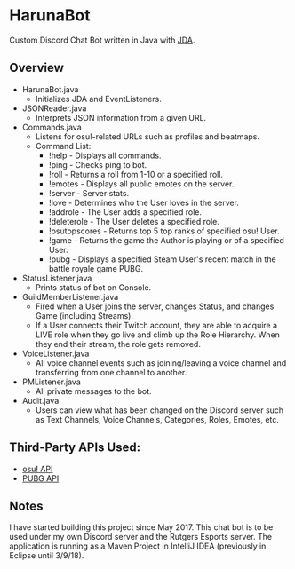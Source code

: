# HarunaBot
Custom Discord Chat Bot written in Java with [JDA](https://github.com/DV8FromTheWorld/JDA).

## Overview
  - HarunaBot.java
    - Initializes JDA and EventListeners.
  - JSONReader.java
    - Interprets JSON information from a given URL.
  - Commands.java
    - Listens for osu!-related URLs such as profiles and beatmaps.
    - Command List:
      - !help - Displays all commands.
      - !ping - Checks ping to bot.
      - !roll - Returns a roll from 1-10 or a specified roll.
      - !emotes - Displays all public emotes on the server.
      - !server - Server stats.
      - !love - Determines who the User loves in the server.
      - !addrole - The User adds a specified role.
      - !deleterole - The User deletes a specified role.
      - !osutopscores - Returns top 5 top ranks of specified osu! User.
      - !game - Returns the game the Author is playing or of a specified User.
      - !pubg - Displays a specified Steam User's recent match in the battle royale game PUBG.
  - StatusListener.java
    - Prints status of bot on Console.
  - GuildMemberListener.java
    - Fired when a User joins the server, changes Status, and changes Game (including Streams). 
    - If a User connects their Twitch account, they are able to acquire a LIVE role when they go live and climb up the Role Hierarchy. When they end their stream, the role gets removed.
  - VoiceListener.java
    - All voice channel events such as joining/leaving a voice channel and transferring from one channel to another.
  - PMListener.java
    - All private messages to the bot.
  - Audit.java
    - Users can view what has been changed on the Discord server such as Text Channels, Voice Channels, Categories, Roles, Emotes, etc.
  
## Third-Party APIs Used:
  - [osu! API](https://github.com/ppy/osu-api/wiki)
  - [PUBG API](https://developer.playbattlegrounds.com)

## Notes
I have started building this project since May 2017. This chat bot is to be used under my own Discord server and the Rutgers Esports server. The application is running as a Maven Project in IntelliJ IDEA (previously in Eclipse until 3/9/18).
